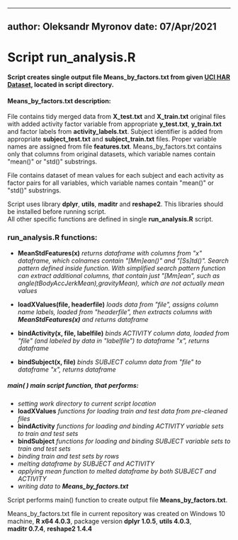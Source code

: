 ---
author: Oleksandr Myronov
date: 07/Apr/2021
--

# Script **run_analysis.R**

####    Script creates single output file **Means_by_factors.txt** from given [UCI HAR Dataset](https://d396qusza40orc.cloudfront.net/getdata%2Fprojectfiles%2FUCI%20HAR%20Dataset.zip), located in script directory. 

#### **Means_by_factors.txt** description:

File contains tidy merged data from **X_test.txt** and **X_train.txt** original files with added
activity factor variable from appropriate **y_test.txt**, **y_train.txt** and factor labels from 
**activity_labels.txt**. Subject identifier is added from appropriate **subject_test.txt** and 
**subject_train.txt** files. Proper variable names are assigned from file **features.txt**. 
Means_by_factors.txt contains only that columns from original datasets, which variable names contain "mean()" or "std()" substrings.

File contains dataset of mean values for each subject and each activity as factor pairs for all variables, which variable names contain "mean()" or "std()" substrings.

Script uses library **dplyr**, **utils**, **maditr** and **reshape2**. This libraries should be installed before running script.  
All other specific functions are defined in single **run_analysis.R** script.



### run_analysis.R functions:

 - **MeanStdFeatures(x)** *returns dataframe with columns from "x" dataframe, which colnames contain "[Mm]ean()" and "[Ss]td()". Search pattern defined inside function. With simplified search pattern function can extract additional columns, that contain just "[Mm]ean", such as angle(tBodyAccJerkMean),gravityMean), which are not actually mean values*
 
 - **loadXValues(file, headerfile)** *loads data from "file", assigns column name labels, loaded  from "headerfile", then extracts columns with **MeanStdFeatures(x)** and returns dataframe* 
 
 - **bindActivity(x, file, labelfile)** *binds ACTIVITY column data, loaded from "file" (and labeled by data in "labelfile") to dataframe "x", returns dataframe*
 
 - **bindSubject(x, file)** *binds SUBJECT column data from "file" to dataframe "x", returns dataframe*
 
##### **main( )** *main script function, that performs:*
  - *setting work directory to current script location*
  - **loadXValues** *functions for loading train and test data from pre-cleaned files*
  - **bindActivity** *functions for loading and binding ACTIVITY variable sets to train and test sets*
  - **bindSubject** *functions for loading and binding SUBJECT variable sets to train and test sets*
  - *binding train and test sets by rows*
  - *melting dataframe by SUBJECT and ACTIVITY*
  - *applying mean function to melted dataframe by both SUBJECT and ACTIVITY*
  - *writing data to **Means_by_factors.txt***
  
Script performs main() function to create output file **Means_by_factors.txt**.

Means_by_factors.txt file in current repository was created on Windows 10 machine,
**R x64 4.0.3**, package version **dplyr 1.0.5**, **utils 4.0.3**,  
**maditr 0.7.4**, **reshape2 1.4.4**
  
 